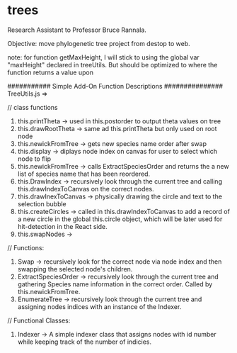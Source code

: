 # trees

Research Assistant to Professor Bruce Rannala. 

Objective: move phylogenetic tree project from destop to web.



note: for function getMaxHeight, I will stick to using the global var "maxHeight" declared in treeUtils. But should be optimized to where the function returns a value upon 


########### Simple Add-On Function Descriptions ###############
TreeUtils.js => 

// class functions
1. this.printTheta -> used in this.postorder to output theta values on tree
2. this.drawRootTheta -> same ad this.printTheta but only used on root node
3. this.newickFromTree -> gets new species name order after swap
4. this.display -> diplays node index on canvas for user to select which node to flip
5. this.newickFromTree -> calls ExtractSpeciesOrder and returns the a new list of species name that has been reordered. 
6. this.DrawIndex -> recursively look through the current tree and calling this.drawIndexToCanvas on the correct nodes. 
7. this.drawInexToCanvas -> physically drawing the circle and text to the selection bubble
8. this.createCircles -> called in this.drawIndexToCanvas to add a record of a new circle in the global this.circle object, which will be later used for hit-detection in the React side. 
9. this.swapNodes -> 

// Functions: 
1. Swap -> recursively look for the correct node via node index and then swapping the selected node's children.
2. ExtractSpeciesOrder -> recursively look through the current tree and gathering Species name information in the correct order. Called by this.newickFromTree. 
3. EnumerateTree -> recursively look through the current tree and assigning nodes indices with an instance of the Indexer. 

// Functional Classes: 
1. Indexer -> A simple indexer class that assigns nodes with id number while keeping track of the number of indicies. 









